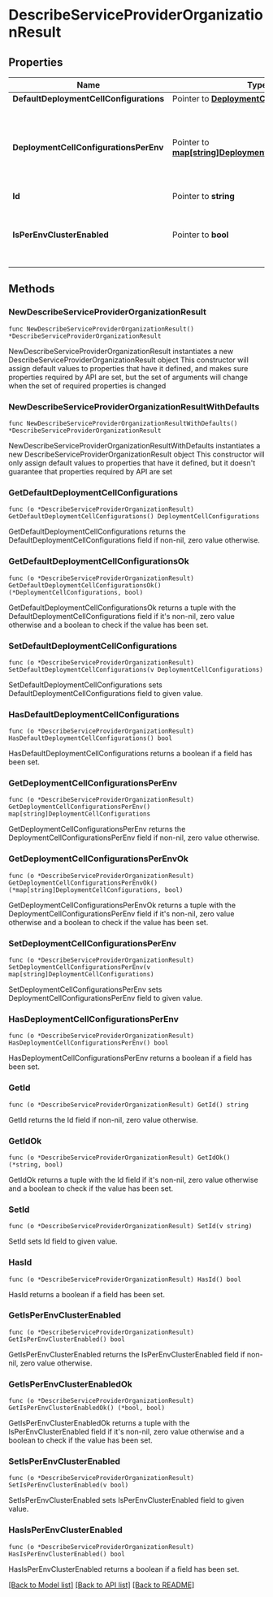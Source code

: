 # DescribeServiceProviderOrganizationResult

## Properties

Name | Type | Description | Notes
------------ | ------------- | ------------- | -------------
**DefaultDeploymentCellConfigurations** | Pointer to [**DeploymentCellConfigurations**](DeploymentCellConfigurations.md) |  | [optional] 
**DeploymentCellConfigurationsPerEnv** | Pointer to [**map[string]DeploymentCellConfigurations**](DeploymentCellConfigurations.md) | The default deployment cell configurations for the organization per environment. | [optional] 
**Id** | Pointer to **string** | ID of an Org | [optional] 
**IsPerEnvClusterEnabled** | Pointer to **bool** | Whether per-environment clusters are enabled for the organization | [optional] 

## Methods

### NewDescribeServiceProviderOrganizationResult

`func NewDescribeServiceProviderOrganizationResult() *DescribeServiceProviderOrganizationResult`

NewDescribeServiceProviderOrganizationResult instantiates a new DescribeServiceProviderOrganizationResult object
This constructor will assign default values to properties that have it defined,
and makes sure properties required by API are set, but the set of arguments
will change when the set of required properties is changed

### NewDescribeServiceProviderOrganizationResultWithDefaults

`func NewDescribeServiceProviderOrganizationResultWithDefaults() *DescribeServiceProviderOrganizationResult`

NewDescribeServiceProviderOrganizationResultWithDefaults instantiates a new DescribeServiceProviderOrganizationResult object
This constructor will only assign default values to properties that have it defined,
but it doesn't guarantee that properties required by API are set

### GetDefaultDeploymentCellConfigurations

`func (o *DescribeServiceProviderOrganizationResult) GetDefaultDeploymentCellConfigurations() DeploymentCellConfigurations`

GetDefaultDeploymentCellConfigurations returns the DefaultDeploymentCellConfigurations field if non-nil, zero value otherwise.

### GetDefaultDeploymentCellConfigurationsOk

`func (o *DescribeServiceProviderOrganizationResult) GetDefaultDeploymentCellConfigurationsOk() (*DeploymentCellConfigurations, bool)`

GetDefaultDeploymentCellConfigurationsOk returns a tuple with the DefaultDeploymentCellConfigurations field if it's non-nil, zero value otherwise
and a boolean to check if the value has been set.

### SetDefaultDeploymentCellConfigurations

`func (o *DescribeServiceProviderOrganizationResult) SetDefaultDeploymentCellConfigurations(v DeploymentCellConfigurations)`

SetDefaultDeploymentCellConfigurations sets DefaultDeploymentCellConfigurations field to given value.

### HasDefaultDeploymentCellConfigurations

`func (o *DescribeServiceProviderOrganizationResult) HasDefaultDeploymentCellConfigurations() bool`

HasDefaultDeploymentCellConfigurations returns a boolean if a field has been set.

### GetDeploymentCellConfigurationsPerEnv

`func (o *DescribeServiceProviderOrganizationResult) GetDeploymentCellConfigurationsPerEnv() map[string]DeploymentCellConfigurations`

GetDeploymentCellConfigurationsPerEnv returns the DeploymentCellConfigurationsPerEnv field if non-nil, zero value otherwise.

### GetDeploymentCellConfigurationsPerEnvOk

`func (o *DescribeServiceProviderOrganizationResult) GetDeploymentCellConfigurationsPerEnvOk() (*map[string]DeploymentCellConfigurations, bool)`

GetDeploymentCellConfigurationsPerEnvOk returns a tuple with the DeploymentCellConfigurationsPerEnv field if it's non-nil, zero value otherwise
and a boolean to check if the value has been set.

### SetDeploymentCellConfigurationsPerEnv

`func (o *DescribeServiceProviderOrganizationResult) SetDeploymentCellConfigurationsPerEnv(v map[string]DeploymentCellConfigurations)`

SetDeploymentCellConfigurationsPerEnv sets DeploymentCellConfigurationsPerEnv field to given value.

### HasDeploymentCellConfigurationsPerEnv

`func (o *DescribeServiceProviderOrganizationResult) HasDeploymentCellConfigurationsPerEnv() bool`

HasDeploymentCellConfigurationsPerEnv returns a boolean if a field has been set.

### GetId

`func (o *DescribeServiceProviderOrganizationResult) GetId() string`

GetId returns the Id field if non-nil, zero value otherwise.

### GetIdOk

`func (o *DescribeServiceProviderOrganizationResult) GetIdOk() (*string, bool)`

GetIdOk returns a tuple with the Id field if it's non-nil, zero value otherwise
and a boolean to check if the value has been set.

### SetId

`func (o *DescribeServiceProviderOrganizationResult) SetId(v string)`

SetId sets Id field to given value.

### HasId

`func (o *DescribeServiceProviderOrganizationResult) HasId() bool`

HasId returns a boolean if a field has been set.

### GetIsPerEnvClusterEnabled

`func (o *DescribeServiceProviderOrganizationResult) GetIsPerEnvClusterEnabled() bool`

GetIsPerEnvClusterEnabled returns the IsPerEnvClusterEnabled field if non-nil, zero value otherwise.

### GetIsPerEnvClusterEnabledOk

`func (o *DescribeServiceProviderOrganizationResult) GetIsPerEnvClusterEnabledOk() (*bool, bool)`

GetIsPerEnvClusterEnabledOk returns a tuple with the IsPerEnvClusterEnabled field if it's non-nil, zero value otherwise
and a boolean to check if the value has been set.

### SetIsPerEnvClusterEnabled

`func (o *DescribeServiceProviderOrganizationResult) SetIsPerEnvClusterEnabled(v bool)`

SetIsPerEnvClusterEnabled sets IsPerEnvClusterEnabled field to given value.

### HasIsPerEnvClusterEnabled

`func (o *DescribeServiceProviderOrganizationResult) HasIsPerEnvClusterEnabled() bool`

HasIsPerEnvClusterEnabled returns a boolean if a field has been set.


[[Back to Model list]](../README.md#documentation-for-models) [[Back to API list]](../README.md#documentation-for-api-endpoints) [[Back to README]](../README.md)


